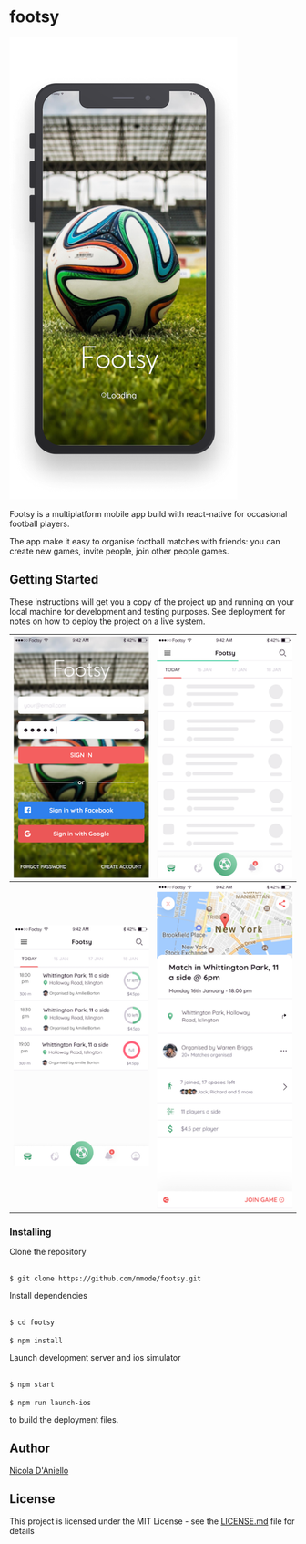 # footsy

![Footsy on Iphone](https://github.com/nicoladaniello/footsy/blob/master/prototypes/iphone.png)

Footsy is a multiplatform mobile app build with react-native for occasional football players.

The app make it easy to organise football matches with friends: you can create new games, invite people, join other people games.

## Getting Started

These instructions will get you a copy of the project up and running on your local machine for development and testing purposes. See deployment for notes on how to deploy the project on a live system.

| ![footsy app](https://github.com/nicoladaniello/footsy/blob/master/prototypes/login.png) | ![footsy app](https://github.com/nicoladaniello/footsy/blob/master/prototypes/loading.png) |
| ---------------------------------------------------------------------------------------- | ------------------------------------------------------------------------------------------ |
| ![footsy app](https://github.com/nicoladaniello/footsy/blob/master/prototypes/list.png)  | ![footsy app](https://github.com/nicoladaniello/footsy/blob/master/prototypes/match.png)   |

### Installing

Clone the repository

```

$ git clone https://github.com/mmode/footsy.git

```

Install dependencies

```

$ cd footsy

$ npm install

```

Launch development server and ios simulator

```

$ npm start

$ npm run launch-ios

```

to build the deployment files.

## Author

[Nicola D'Aniello](https://github.com/mmode)

## License

This project is licensed under the MIT License - see the [LICENSE.md](LICENSE.md) file for details
